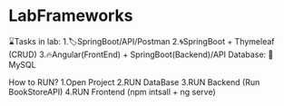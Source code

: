 # LabFrameworks
⌛Tasks in lab:
  1.🏷️SpringBoot/API/Postman
  2.🌀SpringBoot + Thymeleaf (CRUD)
  3.🔥Angular(FrontEnd) + SpringBoot(Backend)/API
Database: 🏧MySQL

How to RUN?
  1.Open Project
  2.RUN DataBase
  3.RUN Backend (Run BookStoreAPI)
  4.RUN Frontend (npm intsall + ng serve)
